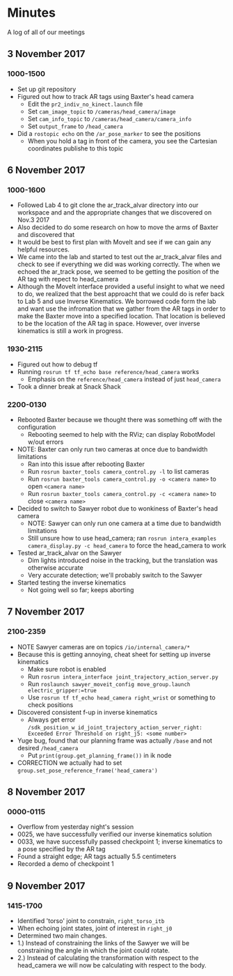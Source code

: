 # Minutes
A log of all of our meetings

## 3 November 2017
### 1000-1500
* Set up git repository
* Figured out how to track AR tags using Baxter's head camera
  * Edit the ```pr2_indiv_no_kinect.launch``` file
  * Set ```cam_image_topic``` to ```/cameras/head_camera/image```
  * Set ```cam_info_topic``` to ```/cameras/head_camera/camera_info```
  * Set ```output_frame``` to ```/head_camera```
* Did a ```rostopic echo``` on the ```/ar_pose_marker``` to see the positions
  * When you hold a tag in front of the camera, you see the Cartesian coordinates publishe to this topic

## 6 November 2017
### 1000-1600
* Followed Lab 4 to git clone the ar_track_alvar directory into our workspace and and the appropriate changes that we discovered on Nov.3 2017 
* Also decided to do some research on how to move the arms of Baxter and discovered that 
* It would be best to first plan with MoveIt and see if we can gain any helpful resources. 
* We came into the lab and started to test out the ar_track_alvar files and check to see if everything we did was working correctly. The when we echoed the ar_track pose, we seemed to be getting the position of the AR tag with repect to head_camera
* Although the MoveIt interface provided a useful insight to what we need to do, we realized that the best approacht that we could do is refer back to Lab 5 and use Inverse Kinematics. We borrowed code form the lab and want use the infromation that we gather from the AR tags in order to make the Baxter move into a specified location. That location is believed to be the location of the AR tag in space. However, over inverse kinematics is still a work in progress. 

### 1930-2115
* Figured out how to debug tf
* Running ```rosrun tf tf_echo base reference/head_camera``` works
  * Emphasis on the ```reference/head_camera``` instead of just ```head_camera```
* Took a dinner break at Snack Shack

### 2200-0130
* Rebooted Baxter because we thought there was something off with the configuration
  * Rebooting seemed to help with the RViz; can display RobotModel w/out errors
* NOTE: Baxter can only run two cameras at once due to bandwidth limitations
  * Ran into this issue after rebooting Baxter
  * Run ```rosrun baxter_tools camera_control.py -l``` to list cameras
  * Run ```rosrun baxter_tools camera_control.py -o <camera name>``` to open ```<camera name>```
  * Run ```rosrun baxter_tools camera_control.py -c <camera name>``` to close ```<camera name>```
* Decided to switch to Sawyer robot due to wonkiness of Baxter's head camera
  * NOTE: Sawyer can only run one camera at a time due to bandwidth limitations
  * Still unsure how to use head_camera; ran ```rosrun intera_examples camera_display.py -c head_camera``` to force the head_camera to work
* Tested ar_track_alvar on the Sawyer
  * Dim lights introduced noise in the tracking, but the translation was otherwise accurate
  * Very accurate detection; we'll probably switch to the Sawyer
* Started testing the inverse kinematics
  * Not going well so far; keeps aborting

## 7 November 2017
### 2100-2359
* NOTE Sawyer cameras are on topics ```/io/internal_camera/*```
* Because this is getting annoying, cheat sheet for setting up inverse kinematics
  * Make sure robot is enabled
  * Run ```rosrun intera_interface joint_trajectory_action_server.py```
  * Run ```roslaunch sawyer_moveit_config move_group.launch electric_gripper:=true```
  * Use ```rosrun tf tf_echo head_camera right_wrist``` or something to check positions
* Discovered consistent f-up in inverse kinematics
  * Always get error ```/sdk_position_w_id_joint_trajectory_action_server_right: Exceeded Error Threshold on right_j5: <some number>```
* Yuge bug, found that our planning frame was actually ```/base``` and not desired ```/head_camera```
  * Put ```print(group.get_planning_frame())``` in ik node
* CORRECTION we actually had to set ```group.set_pose_reference_frame('head_camera')```

## 8 November 2017
### 0000-0115
* Overflow from yesterday night's session
* 0025, we have successfully verified our inverse kinematics solution
* 0033, we have successfully passed checkpoint 1; inverse kinematics to a pose specified by the AR tag
* Found a straight edge; AR tags actually 5.5 centimeters
* Recorded a demo of checkpoint 1

## 9 November 2017
### 1415-1700
* Identified 'torso' joint to constrain, ```right_torso_itb```
* When echoing joint states, joint of interest in ```right_j0```
* Determined two main changes. 
* 1.) Instead of constraining the links of the Sawyer we will be constraining the angle in which the joint could rotate. 
* 2.) Instead of calculating the transformation with respect to the head_camera we will now be calculating with respect to the body. 
